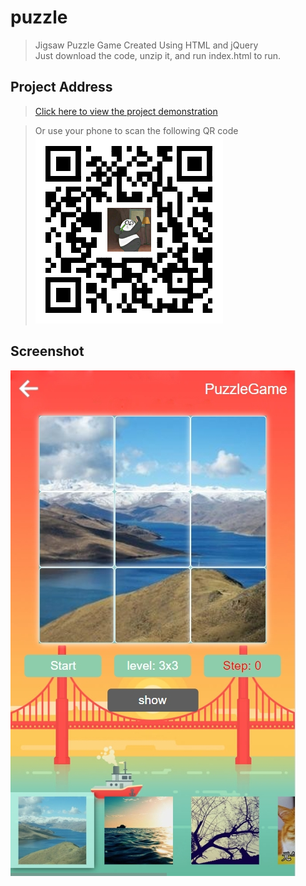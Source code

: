# puzzle

> Jigsaw Puzzle Game Created Using HTML and jQuery<br>
> Just download the code, unzip it, and run index.html to run.<br>

## Project Address

>[Click here to view the project demonstration](https://miss1.github.io/puzzle/)<br>

>Or use your phone to scan the following QR code<br>
![image](https://github.com/miss1/puzzle/raw/master/screenshot/puzzle.png)

## Screenshot
![image](https://github.com/miss1/puzzle/raw/master/screenshot/screenshot1.png)<br>

